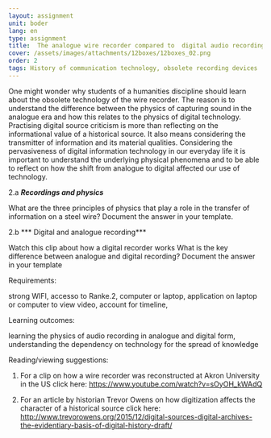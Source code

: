 ```yaml
---
layout: assignment
unit: boder
lang: en
type: assignment
title:  The analogue wire recorder compared to  digital audio recording
cover: /assets/images/attachments/12boxes/12boxes_02.png
order: 2
tags: History of communication technology, obsolete recording devices
---
```



One might wonder why students of a humanities discipline
should learn about the obsolete technology of the wire recorder.
The reason is to understand the difference between the physics
of capturing sound in the analogue era and how this relates to
the physics of digital technology. Practising digital source
criticism is  more than  reflecting on the informational value of a
historical source. It also means considering the transmitter of
information and its material qualities.
Considering  the pervasiveness of digital information technology
in our everyday life it is  important to understand the underlying
physical phenomena and to be able to reflect on how the shift
from analogue to digital affected our use of technology.

<!-- more -->


<!-- briefing-student -->



2.a      ***Recordings and physics***



What are the three principles of physics that play a role in the transfer of information on  a steel wire?
Document the answer in your template.



2.b      *** Digital and analogue recording***

Watch this clip about how a digital recorder works
What is the key difference between analogue and digital recording?
Document the answer in your template

<!-- briefing-teacher -->

Requirements:

strong WIFI, accesso to Ranke.2, computer or laptop,
application on laptop or computer to view video, account for timeline,


Learning outcomes:

learning the physics of audio recording in analogue and digital form,
understanding the dependency on technology for the spread of knowledge


Reading/viewing  suggestions:  

  1. For a clip on how a wire recorder was reconstructed at Akron
     University in the   US click here: https://www.youtube.com/watch?v=sOyOH_kWAdQ

  2. For an article by historian Trevor Owens on how digitization
     affects the character of a historical source click here: http://www.trevorowens.org/2015/12/digital-sources-digital-archives-the-evidentiary-basis-of-digital-history-draft/ 
